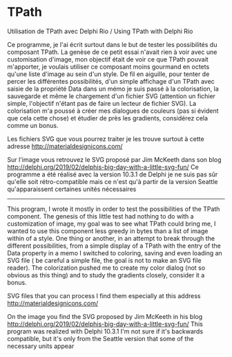 # TPath
Utilisation de TPath avec Delphi Rio / Using TPath with Delphi Rio

Ce programme, je l'ai écrit surtout dans le but de tester les possibilités du composant TPath. La genèse de ce petit essai n'avait rien à voir avec une customisation d'image, mon objectif était de voir ce que TPath pouvait m'apporter, je voulais utiliser ce composant moins gourmand en octets qu'une liste d'image au sein d'un style.
De fil en aiguille, pour tenter de percer les différentes possibilités, d'un simple affichage d'un TPath avec saisie de la propriété Data dans un mémo je suis passé à la colorisation, la sauvegarde et même le chargement d'un fichier SVG (attention un fichier simple, l'objectif n'étant pas de faire un lecteur de fichier SVG).
La colorisation m'a poussé à créer mes dialogues de couleurs (pas si évident que cela cette chose) et étudier de près les gradients, considérez cela comme un bonus. 

Les fichiers SVG que vous pourrez traiter je les trouve surtout à cette adresse http://materialdesignicons.com/

Sur l'image vous retrouvez le SVG proposé par Jim McKeeth dans son blog http://delphi.org/2019/02/delphis-big-day-with-a-little-svg-fun/
Ce programme a été réalisé avec la version 10.3.1 de Delphi je ne suis pas sûr qu'elle soit rétro-compatible mais ce n'est qu'à partir de la version Seattle qu'apparaissent certaines unités nécessaires 

-------------------------------------------------------------------------------------------------------------------------------

This program, I wrote it mostly in order to test the possibilities of the TPath component. The genesis of this little test had nothing to do with a customization of image, my goal was to see what TPath could bring me, I wanted to use this component less greedy in bytes than a list of image within of a style. One thing or another, in an attempt to break through the different possibilities, from a simple display of a TPath with the entry of the Data property in a memo I switched to coloring, saving and even loading an SVG file ( be careful a simple file, the goal is not to make an SVG file reader). The colorization pushed me to create my color dialog (not so obvious as this thing) and to study the gradients closely, consider it a bonus. 
 
SVG files that you can process I find them especially at this address http://materialdesignicons.com/ 
 
On the image you find the SVG proposed by Jim McKeeth in his blog http://delphi.org/2019/02/delphis-big-day-with-a-little-svg-fun/ This program was realized with Delphi 10.3.1 I'm not sure if it's backwards compatible, but it's only from the Seattle version that some of the necessary units appear
